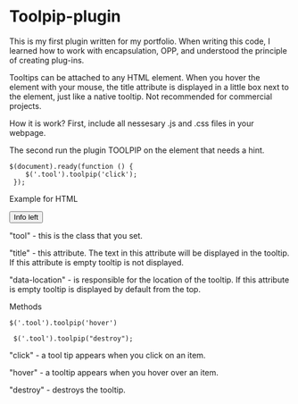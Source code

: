 # Toolpip-plugin
This is my first plugin written for my portfolio.
When writing this code, I learned how to work with encapsulation, OPP, and understood the principle of creating plug-ins.

Tooltips can be attached to any HTML element. When you hover the element with your mouse, the title attribute is displayed in a little box next to the element, just like a native tooltip.
 Not recommended for commercial projects.

How it is work?
First, include all nessesary .js and .css files in your webpage.

<link rel="stylesheet" href="toolpip.css">
<script src="jquery.js"</script>
<script src="toolpip.js"</script>




The second run the plugin TOOLPIP on the element that needs a hint.

    $(document).ready(function () {
        $('.tool').toolpip('click');
     });


Example for HTML

<button class="tool" title="This is regular info"
    data-location="left">Info left</button>

"tool" - this is the class that you set.

"title" - this attribute. The text in this attribute will be displayed in the tooltip. If this attribute is empty tooltip is not displayed.

"data-location" - is responsible for the location of the tooltip. If this attribute is empty tooltip is displayed by default from the top.



Methods

    $('.tool').toolpip('hover')

     $('.tool').toolpip("destroy");

"click" - a tool tip appears when you click on an item.

"hover" - a tooltip appears when you hover over an item.

"destroy" - destroys the tooltip.
